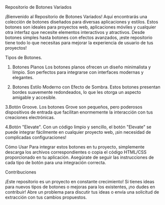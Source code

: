 Repositorio de Botones Variados

¡Bienvenido al Repositorio de Botones Variados! Aquí encontrarás una colección de botones diseñados para diversas aplicaciones y estilos. 
Estos botones son ideales para proyectos web, aplicaciones móviles y cualquier otra interfaz que necesite elementos interactivos y atractivos. 
Desde botones simples hasta botones con efectos avanzados, ¡este repositorio tiene todo lo que necesitas para mejorar la experiencia de usuario de tus proyectos!

Tipos de Botones.
1. Botones Planos
Los botones planos ofrecen un diseño minimalista y limpio. Son perfectos para integrarse con interfaces modernas y elegantes.

2. Botones Estilo Moderno con Efecto de Sombra.
Estos botones presentan bordes suavemente redondeados, lo que les otorga un aspecto amigable y accesible.

3.Botón Groove.
Los botones Grove son pequeños, pero poderosos dispositivos de entrada que facilitan enormemente la interacción con tus creaciones electrónicas. 

4.Botón "Elevate".
Con un código limpio y sencillo, el botón "Elevate" se puede integrar fácilmente en cualquier proyecto web, ¡sin necesidad de complicadas configuraciones!


Cómo Usar
Para integrar estos botones en tu proyecto, simplemente descarga los archivos correspondientes o copia el código HTML/CSS proporcionado en tu aplicación. 
Asegúrate de seguir las instrucciones de cada tipo de botón para una integración correcta.

Contribuciones

¡Este repositorio es un proyecto en constante crecimiento! 
Si tienes ideas para nuevos tipos de botones o mejoras para los existentes, ¡no dudes en contribuir! 
Abre un problema para discutir tus ideas o envía una solicitud de extracción con tus cambios propuestos.


